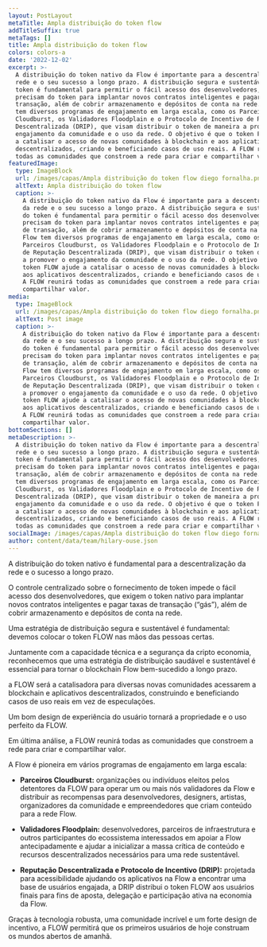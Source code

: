```yaml
---
layout: PostLayout
metaTitle: Ampla distribuição do token flow
addTitleSuffix: true
metaTags: []
title: Ampla distribuição do token flow
colors: colors-a
date: '2022-12-02'
excerpt: >-
  A distribuição do token nativo da Flow é importante para a descentralização da
  rede e o seu sucesso a longo prazo. A distribuição segura e sustentável do
  token é fundamental para permitir o fácil acesso dos desenvolvedores, que
  precisam do token para implantar novos contratos inteligentes e pagar taxas de
  transação, além de cobrir armazenamento e depósitos de conta na rede. A Flow
  tem diversos programas de engajamento em larga escala, como os Parceiros
  Cloudburst, os Validadores Floodplain e o Protocolo de Incentivo de Reputação
  Descentralizada (DRIP), que visam distribuir o token de maneira a promover o
  engajamento da comunidade e o uso da rede. O objetivo é que o token FLOW ajude
  a catalisar o acesso de novas comunidades à blockchain e aos aplicativos
  descentralizados, criando e beneficiando casos de uso reais. A FLOW reunirá
  todas as comunidades que constroem a rede para criar e compartilhar valor.
featuredImage:
  type: ImageBlock
  url: /images/capas/Ampla distribuição do token flow diego fornalha.png
  altText: Ampla distribuição do token flow
  caption: >-
    A distribuição do token nativo da Flow é importante para a descentralização
    da rede e o seu sucesso a longo prazo. A distribuição segura e sustentável
    do token é fundamental para permitir o fácil acesso dos desenvolvedores, que
    precisam do token para implantar novos contratos inteligentes e pagar taxas
    de transação, além de cobrir armazenamento e depósitos de conta na rede. A
    Flow tem diversos programas de engajamento em larga escala, como os
    Parceiros Cloudburst, os Validadores Floodplain e o Protocolo de Incentivo
    de Reputação Descentralizada (DRIP), que visam distribuir o token de maneira
    a promover o engajamento da comunidade e o uso da rede. O objetivo é que o
    token FLOW ajude a catalisar o acesso de novas comunidades à blockchain e
    aos aplicativos descentralizados, criando e beneficiando casos de uso reais.
    A FLOW reunirá todas as comunidades que constroem a rede para criar e
    compartilhar valor.
media:
  type: ImageBlock
  url: /images/capas/Ampla distribuição do token flow diego fornalha.png
  altText: Post image
  caption: >-
    A distribuição do token nativo da Flow é importante para a descentralização
    da rede e o seu sucesso a longo prazo. A distribuição segura e sustentável
    do token é fundamental para permitir o fácil acesso dos desenvolvedores, que
    precisam do token para implantar novos contratos inteligentes e pagar taxas
    de transação, além de cobrir armazenamento e depósitos de conta na rede. A
    Flow tem diversos programas de engajamento em larga escala, como os
    Parceiros Cloudburst, os Validadores Floodplain e o Protocolo de Incentivo
    de Reputação Descentralizada (DRIP), que visam distribuir o token de maneira
    a promover o engajamento da comunidade e o uso da rede. O objetivo é que o
    token FLOW ajude a catalisar o acesso de novas comunidades à blockchain e
    aos aplicativos descentralizados, criando e beneficiando casos de uso reais.
    A FLOW reunirá todas as comunidades que constroem a rede para criar e
    compartilhar valor.
bottomSections: []
metaDescription: >-
  A distribuição do token nativo da Flow é importante para a descentralização da
  rede e o seu sucesso a longo prazo. A distribuição segura e sustentável do
  token é fundamental para permitir o fácil acesso dos desenvolvedores, que
  precisam do token para implantar novos contratos inteligentes e pagar taxas de
  transação, além de cobrir armazenamento e depósitos de conta na rede. A Flow
  tem diversos programas de engajamento em larga escala, como os Parceiros
  Cloudburst, os Validadores Floodplain e o Protocolo de Incentivo de Reputação
  Descentralizada (DRIP), que visam distribuir o token de maneira a promover o
  engajamento da comunidade e o uso da rede. O objetivo é que o token FLOW ajude
  a catalisar o acesso de novas comunidades à blockchain e aos aplicativos
  descentralizados, criando e beneficiando casos de uso reais. A FLOW reunirá
  todas as comunidades que constroem a rede para criar e compartilhar valor.
socialImage: /images/capas/Ampla distribuição do token flow diego fornalha.png
author: content/data/team/hilary-ouse.json
---
```

A distribuição do token nativo é fundamental para a descentralização da rede e o sucesso a longo prazo.

O controle centralizado sobre o fornecimento de token impede o fácil acesso dos desenvolvedores, que exigem o token nativo para implantar novos contratos inteligentes e pagar taxas de transação (“gás”), além de cobrir armazenamento e depósitos de conta na rede.

Uma estratégia de distribuição segura e sustentável é fundamental: devemos colocar o token FLOW nas mãos das pessoas certas.

Juntamente com a capacidade técnica e a segurança da cripto economia, reconhecemos que uma estratégia de distribuição saudável e sustentável é essencial para tornar o blockchain Flow bem-sucedido a longo prazo.

a FLOW será a catalisadora para diversas novas comunidades acessarem a blockchain e aplicativos descentralizados, construindo e beneficiando casos de uso reais em vez de especulações.

Um bom design de experiência do usuário tornará a propriedade e o uso perfeito da FLOW.

Em última análise, a FLOW reunirá todas as comunidades que constroem a rede para criar e compartilhar valor.

A Flow é pioneira em vários programas de engajamento em larga escala:

*   **Parceiros Cloudburst:** organizações ou indivíduos eleitos pelos detentores da FLOW para operar um ou mais nós validadores da Flow e distribuir as recompensas para desenvolvedores, designers, artistas, organizadores da comunidade e empreendedores que criam conteúdo para a rede Flow.

*   **Validadores Floodplain:** desenvolvedores, parceiros de infraestrutura e outros participantes do ecossistema interessados em apoiar a Flow antecipadamente e ajudar a inicializar a massa crítica de conteúdo e recursos descentralizados necessários para uma rede sustentável.

*   **Reputação Descentralizada e Protocolo de Incentivo (DRIP):** projetada para acessibilidade ajudando os aplicativos na Flow a encontrar uma base de usuários engajada, a DRIP distribui o token FLOW aos usuários finais para fins de aposta, delegação e participação ativa na economia da Flow.

Graças à tecnologia robusta, uma comunidade incrível e um forte design de incentivo, a FLOW permitirá que os primeiros usuários de hoje construam os mundos abertos de amanhã.

